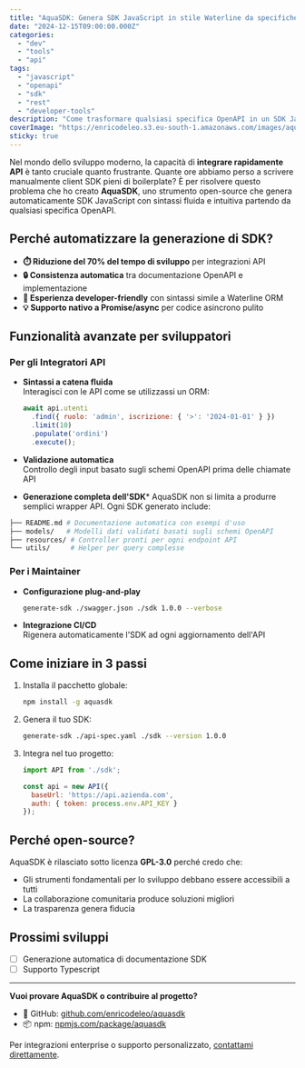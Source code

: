 ```yaml
---
title: "AquaSDK: Genera SDK JavaScript in stile Waterline da specifiche OpenAPI"
date: "2024-12-15T09:00:00.000Z"
categories:
  - "dev"
  - "tools"
  - "api"
tags:
  - "javascript"
  - "openapi"
  - "sdk"
  - "rest"
  - "developer-tools"
description: "Come trasformare qualsiasi specifica OpenAPI in un SDK JavaScript intuitivo con sintassi simile a Waterline ORM: la soluzione per integrazioni API veloci e senza boilerplate"
coverImage: "https://enricodeleo.s3.eu-south-1.amazonaws.com/images/aquasdk-cover.jpg"
sticky: true
---
```


Nel mondo dello sviluppo moderno, la capacità di **integrare rapidamente API** è tanto cruciale quanto frustrante. Quante ore abbiamo perso a scrivere manualmente client SDK pieni di boilerplate? È per risolvere questo problema che ho creato **AquaSDK**, uno strumento open-source che genera automaticamente SDK JavaScript con sintassi fluida e intuitiva partendo da qualsiasi specifica OpenAPI.

## Perché automatizzare la generazione di SDK?

- **⏱️ Riduzione del 70% del tempo di sviluppo** per integrazioni API
- **🔒 Consistenza automatica** tra documentazione OpenAPI e implementazione
- **🚀 Esperienza developer-friendly** con sintassi simile a Waterline ORM
- **💡 Supporto nativo a Promise/async** per codice asincrono pulito

## Funzionalità avanzate per sviluppatori

### Per gli Integratori API
- **Sintassi a catena fluida**  
  Interagisci con le API come se utilizzassi un ORM:
  ```javascript
  await api.utenti
    .find({ ruolo: 'admin', iscrizione: { '>': '2024-01-01' } })
    .limit(10)
    .populate('ordini')
    .execute();
  ```

- **Validazione automatica**  
  Controllo degli input basato sugli schemi OpenAPI prima delle chiamate API

- **Generazione completa dell'SDK***
AquaSDK non si limita a produrre semplici wrapper API. Ogni SDK generato include:

```bash
├── README.md # Documentazione automatica con esempi d'uso
├── models/   # Modelli dati validati basati sugli schemi OpenAPI
├── resources/ # Controller pronti per ogni endpoint API
└── utils/     # Helper per query complesse
```

### Per i Maintainer
- **Configurazione plug-and-play**  
  ```bash
  generate-sdk ./swagger.json ./sdk 1.0.0 --verbose
  ```
- **Integrazione CI/CD**  
  Rigenera automaticamente l'SDK ad ogni aggiornamento dell'API

## Come iniziare in 3 passi

1. Installa il pacchetto globale:
   ```bash
   npm install -g aquasdk
   ```

2. Genera il tuo SDK:
   ```bash
   generate-sdk ./api-spec.yaml ./sdk --version 1.0.0
   ```

3. Integra nel tuo progetto:
   ```javascript
   import API from './sdk';
   
   const api = new API({
     baseUrl: 'https://api.azienda.com',
     auth: { token: process.env.API_KEY }
   });
   ```

## Perché open-source?
AquaSDK è rilasciato sotto licenza **GPL-3.0** perché credo che:
- Gli strumenti fondamentali per lo sviluppo debbano essere accessibili a tutti
- La collaborazione comunitaria produce soluzioni migliori
- La trasparenza genera fiducia

## Prossimi sviluppi
- [ ] Generazione automatica di documentazione SDK
- [ ] Supporto Typescript

---

**Vuoi provare AquaSDK o contribuire al progetto?**  
- 🐙 GitHub: [github.com/enricodeleo/aquasdk](https://github.com/enricodeleo/aquasdk)
- 📦 npm: [npmjs.com/package/aquasdk](https://www.npmjs.com/package/aquasdk)

Per integrazioni enterprise o supporto personalizzato, [contattami direttamente](mailto:hello@enricodeleo.com).
